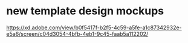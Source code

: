 # new template design mockups

https://xd.adobe.com/view/b0f5417f-b2f5-4c59-a5fe-a1c87342932e-e5a6/screen/c04d3054-4bfb-4eb1-9c45-faab5a112202/
